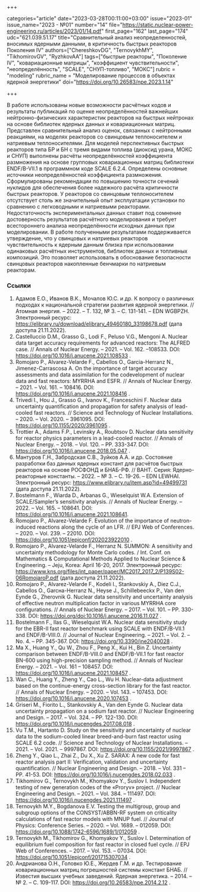 +++

categories="article"
date="2023-03-28T00:11:00+03:00"
issue="2023-01"
issue_name="2023 - №01"
number="14"
file="https://static.nuclear-power-engineering.ru/articles/2023/01/14.pdf"
first_page="162"
last_page="174"
udc="621.039.51.17"
title="Сравнительный анализ неопределенностей, вносимых ядерными данными, в критичность быстрых реакторов Поколения IV"
authors=["ChereshkovDG", "TernovykhMY", "TikhomirovGV", "RyzhkovAA"]
tags=["быстрые реакторы", "Поколение IV", "ковариационные матрицы", "коэффициент чувствительности", "неопределённость", "SCALE", "СНУП-топливо", "МОКС"]
rubric = "modeling"
rubric_name = "Моделирование процессов в объектах ядерной энергетики"
doi="https://doi.org/10.26583/npe.2023.1.14"

+++

В работе использованы новые возможности расчётных кодов и результаты публикаций по оценке неопределённостей важнейших нейтронно-физических характеристик реакторов на быстрых нейтронах на основе библиотек ядерных данных и ковариационных матриц. Представлен сравнительный анализ оценок, связанных с нейтронными реакциями, на моделях реакторов со свинцовым теплоносителем и натриевым теплоносителями. Для моделей перспективных быстрых реакторов типа БР и БН с тремя видами топлива (диоксид урана, МОКС и СНУП) выполнены расчёты неопределённостей коэффициента размножения на основе групповых ковариационных матриц библиотеки ENDF/B-VII.1 в программном коде SCALE 6.2.4. Определены основные источники неопределённостей коэффициента размножения. Сформулированы рекомендации по повышению точности сечений нуклидов для обеспечения более надежного расчёта критичности быстрых реакторов. У реакторов со свинцовым теплоносителем отсутствует столь же значительный опыт эксплуатации установки по сравнению с легководными и натриевыми реакторами. Недостаточность экспериментальных данных ставит под сомнение достоверность результатов расчётного моделирования и требует всестороннего анализа неопределённости исходных данных при моделировании. В работе полученными результатами поддерживается утверждение, что у свинцовых и натриевых реакторов чувствительность к ядерным данным близка при использовании одинаковых расчётных инструментов, библиотек данных и топливных композиций. Это позволяет использовать в обоснование безопасности свинцовых реакторов накопленные бенчмарки по натриевым реакторам.

### Ссылки

1. Адамов Е.О., Иванов В.К., Мочалов Ю.С. и др. К вопросу о различных подходах к национальной стратегии развития ядерной энергетики. // Атомная энергия. – 2022. – Т. 132, № 3. – С. 131-141. – EDN WGBPZH. Электронный ресурс: https://elibrary.ru/download/elibrary_49460180_33198678.pdf (дата доступа 21.11.2022).
2. Castelluccio D.M., Grasso G., Lodi F., Peluso V.G., Mengoni A. Nuclear data target accuracy requirements for advanced reactors: The ALFRED case. // Annals of Nuclear Energy. – 2021. – Vol. 162. –108533. DOI: https://doi.org/10.1016/j.anucene.2021.108533 .
3. Romojaro P., Alvarez-Velarde F., Cabellos O., Garcia-Herranz N., Jimenez-Carrascosa A. On the importance of target accuracy assessments and data assimilation for the codevelopment of nuclear data and fast reactors: MYRRHA and ESFR. // Annals of Nuclear Energy. – 2021. – Vol. 161. – 108416. DOI: https://doi.org/10.1016/j.anucene.2021.108416 .
4. Trivedi I., Hou J., Grasso G., Ivanov K., Franceschini F. Nuclear data uncertainty quantification and propagation for safety analysis of lead-cooled fast reactors. // Science and Technology of Nuclear Installations. – 2020. – Vol. 2020. – 3961095. DOI: https://doi.org/10.1155/2020/3961095 .
5. Trottier A., Adams F.P., Levinsky A., Roubtsov D. Nuclear data sensitivity for reactor physics parameters in a lead-cooled reactor. // Annals of Nuclear Energy. – 2018. – Vol. 120. – PP. 333-347. DOI: https://doi.org/10.1016/j.anucene.2018.05.047 .
6. Мантуров Г.Н., Забродская С.В., Зуйков А.А. и др. Состояние разработки баз данных ядерных констант для расчётов быстрых реакторов на основе РОСФОНД и БНАБ-РФ. // ВАНТ. Серия: Ядерно-реакторные константы. – 2022. – № 3. – С. 19-26. – EDN LEWHAI. Электронный ресурс: https://www.elibrary.ru/item.asp?id=49499731 (дата доступа 21.11.2022).
7. Bostelmann F., Wiarda D., Arbanas G., Wieselquist W.A. Extension of SCALE/Sampler’s sensitivity analysis. // Annals of Nuclear Energy. – 2022. – Vol. 165. – 108641. DOI: https://doi.org/10.1016/j.anucene.2021.108641.
8. Romojaro P., Alvarez-Velarde F. Evolution of the importance of neutron-induced reactions along the cycle of an LFR. // EPJ Web of Conferences. – 2020. – Vol. 239. – 22010. DOI: https://doi.org/10.1051/epjconf/202023922010 .
9. Romojaro P., Alvarez-Velarde F., Herranz N. SUMMON: A sensitivity and uncertainty methodology for Monte Carlo codes. / Int. Conf. on Mathematics & Computational Methods Applied to Nuclear Science & Engineering. – Jeju, Korea: April 16-20, 2017. Электронный ресурс: https://www.kns.org/files/int_paper/paper/MC2017_2017_2/P139S02-06RomojaroP.pdf (дата доступа 21.11.2022).
10. Romojaro P., Alvarez-Velarde F., Kodeli I., Stankovskiy A., Diez C.J., Cabellos O., Garcнa-Herranz N., Heyse J., Schillebeeckx P., Van den Eynde G., Zherovnik G. Nuclear data sensitivity and uncertainty analysis of effective neutron multiplication factor in various MYRRHA core configurations. // Annals of Nuclear Energy. – 2017. – Vol. 101. – PP. 330-338. DOI: https://doi.org/doi:10.1016/j.anucene.2016.11.027 .
11. Bostelmann F., Ilas G., Wieselquist W.A. Nuclear data sensitivity study for the EBR-II fast reactor benchmark using SCALE with ENDF/B-VII.1 and ENDF/B-VIII.0. // Journal of Nuclear Engineering. – 2021. – Vol. 2. – No. 4. – PP. 345-367. DOI: https://doi.org/10.3390/jne2040028 .
12. Ma X., Huang Y., Qu W., Zhou F., Peng X., Kui H., Bin Z. Uncertainty comparison between ENDF/B-VIII.0 and ENDF/B-VII.1 for fast reactor BN-600 using high-precision sampling method. // Annals of Nuclear Energy. – 2021. – Vol. 161 – 108457. DOI: https://doi.org/10.1016/j.anucene.2021.108457 .
13. Wan C., Huang Y., Zheng Y., Cao L., Wu H. Nuclear-data adjustment based on the continue-energy cross-section library for the fast reactor. // Annals of Nuclear Energy. – 2020. – Vol. 143. – 107453. DOI: https://doi.org/10.1016/j.anucene.2020.107453 .
14. Griseri M., Fiorito L., Stankovskiy A., Van den Eynde G. Nuclear data uncertainty propagation on a sodium fast reactor. // Nuclear Engineering and Design. – 2017. – Vol. 324. – PP. 122-130. DOI: https://doi.org/10.1016/j.nucengdes.2017.08.018 .
15. Vu T.M., Hartanto D. Study on the sensitivity and uncertainty of nuclear data to the sodium-cooled linear breed-and-burn fast reactor using SCALE 6.2 code. // Science and Technology of Nuclear Installations. – 2021. – Vol. 2021. – 9997867. DOI: https://doi.org/10.1155/2021/9997867 .
16. Zheng Y., Qiao L., Zhai Z., Du X., Xu Z. SARAX: A new code for fast reactor analysis part II: Verification, validation and uncertainty quantification. // Nuclear Engineering and Design. – 2018. – Vol. 331 – PP. 41-53. DOI: https://doi.org/10.1016/j.nucengdes.2018.02.033 .
17. Tikhomirov G., Ternovykh M., Khomyakov Y., Suslov I. Independent testing of new generation codes of the «Proryv» project. // Nuclear Engineering and Design. – 2021. – Vol. 384. – 111497. DOI: https://doi.org/10.1016/j.nucengdes.2021.111497 .
18. Ternovykh M.Y., Bogdanova E.V. Testing the multigroup, group and subgroup options of the CONSYST/ABBN-RF system on criticality calculations of fast reactor models with MNUP fuel. // Journal of Physics: Conference Series. – 2020. – Vol. 1689. – 012059. DOI: https://doi.org/10.1088/1742-6596/1689/1/012059 .
19. Ternovykh M., Tikhomirov G., Khomyakov Y., Suslov I. Determination of equilibrium fuel composition for fast reactor in closed fuel cycle. // EPJ Web of Conferences. – 2017. – Vol. 153. – 07034. DOI: https://doi.org/10.1051/epjconf/201715307034 .
20. Андрианова О.Н., Головко Ю.Е., Жердев Г.М. и др. Тестирование ковариационных матриц погрешностей системы констант БНАБ. // Известия высших учебных заведений. Ядерная энергетика. – 2014. – № 2. – С. 109-117. DOI: https://doi.org/10.26583/npe.2014.2.12 .